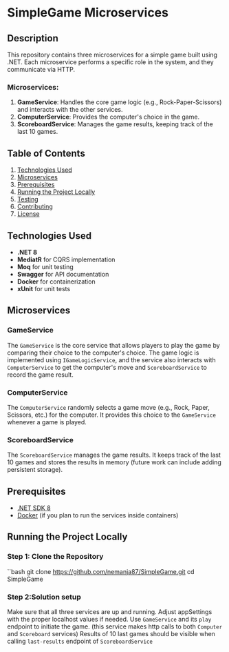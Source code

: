 # SimpleGame Microservices

## Description

This repository contains three microservices for a simple game built using .NET. Each microservice performs a specific role in the system, and they communicate via HTTP.

### Microservices:

1. **GameService**: Handles the core game logic (e.g., Rock-Paper-Scissors) and interacts with the other services.
2. **ComputerService**: Provides the computer's choice in the game.
3. **ScoreboardService**: Manages the game results, keeping track of the last 10 games.

## Table of Contents

1. [Technologies Used](#technologies-used)
2. [Microservices](#microservices)
3. [Prerequisites](#prerequisites)
4. [Running the Project Locally](#running-the-project-locally)
5. [Testing](#testing)
6. [Contributing](#contributing)
7. [License](#license)

## Technologies Used

- **.NET 8**
- **MediatR** for CQRS implementation
- **Moq** for unit testing
- **Swagger** for API documentation
- **Docker** for containerization
- **xUnit** for unit tests

## Microservices

### GameService
The `GameService` is the core service that allows players to play the game by comparing their choice to the computer's choice. The game logic is implemented using `IGameLogicService`, and the service also interacts with `ComputerService` to get the computer's move and `ScoreboardService` to record the game result.

### ComputerService
The `ComputerService` randomly selects a game move (e.g., Rock, Paper, Scissors, etc.) for the computer. It provides this choice to the `GameService` whenever a game is played.

### ScoreboardService
The `ScoreboardService` manages the game results. It keeps track of the last 10 games and stores the results in memory (future work can include adding persistent storage).

## Prerequisites

- [.NET SDK 8](https://dotnet.microsoft.com/download/dotnet/8.0)
- [Docker](https://www.docker.com/) (if you plan to run the services inside containers)

## Running the Project Locally

### Step 1: Clone the Repository
``bash
git clone https://github.com/nemanja87/SimpleGame.git
cd SimpleGame

### Step 2:Solution setup
Make sure that all three services are up and running.
Adjust appSettings with the proper localhost values if needed.
Use `GameService` and its `play` endpoint to initiate the game. (this service makes http calls to both `Computer` and `Scoreboard` services)
Results of 10 last games should be visible when calling `last-results` endpoint of `ScoreboardService`